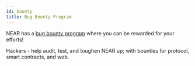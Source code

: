 ```yaml
---
id: bounty
title: Bug Bounty Program
---
```


NEAR has a [bug bounty program](https://hackenproof.com/company/near/programs) where you can be rewarded for your efforts!

Hackers - help audit, test, and toughen NEAR up; with bounties for protocol, smart contracts, and web.
